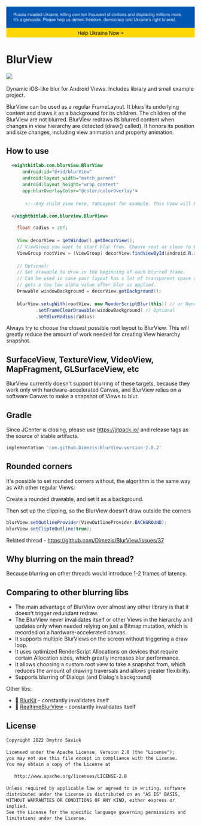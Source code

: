[![Stand With Ukraine](https://raw.githubusercontent.com/vshymanskyy/StandWithUkraine/main/banner2-direct.svg)](https://vshymanskyy.github.io/StandWithUkraine)

# BlurView

<a href="url"><img src="https://user-images.githubusercontent.com/1433500/174389657-f52837db-005b-4a68-b9c6-ce196fa03395.jpg" width="432" ></a>

Dynamic iOS-like blur for Android Views. Includes library and small example project.

BlurView can be used as a regular FrameLayout. It blurs its underlying content and draws it as a
background for its children. The children of the BlurView are not blurred. BlurView redraws its
blurred content when changes in view hierarchy are detected (draw() called). It honors its position
and size changes, including view animation and property animation.

## How to use
```XML
  <eightbitlab.com.blurview.BlurView
      android:id="@+id/blurView"
      android:layout_width="match_parent"
      android:layout_height="wrap_content"
      app:blurOverlayColor="@color/colorOverlay">

       <!--Any child View here, TabLayout for example. This View will NOT be blurred -->

  </eightbitlab.com.blurview.BlurView>
```

```Java
    float radius = 20f;

    View decorView = getWindow().getDecorView();
    // ViewGroup you want to start blur from. Choose root as close to BlurView in hierarchy as possible.
    ViewGroup rootView = (ViewGroup) decorView.findViewById(android.R.id.content);
    
    // Optional:
    // Set drawable to draw in the beginning of each blurred frame.
    // Can be used in case your layout has a lot of transparent space and your content
    // gets a too low alpha value after blur is applied.
    Drawable windowBackground = decorView.getBackground();

    blurView.setupWith(rootView, new RenderScriptBlur(this)) // or RenderEffectBlur
           .setFrameClearDrawable(windowBackground) // Optional
           .setBlurRadius(radius)
```

Always try to choose the closest possible root layout to BlurView. This will greatly reduce the amount of work needed for creating View hierarchy snapshot.

## SurfaceView, TextureView, VideoView, MapFragment, GLSurfaceView, etc
BlurView currently doesn't support blurring of these targets, because they work only with hardware-accelerated Canvas, and BlurView relies on a software Canvas to make a snapshot of Views to blur.

## Gradle

Since JCenter is closing, please use https://jitpack.io/ and release tags as the source of stable
artifacts.
```Groovy
implementation 'com.github.Dimezis:BlurView:version-2.0.2'
```

## Rounded corners
It's possible to set rounded corners without, the algorithm is the same way as with other regular Views:

Create a rounded drawable, and set it as a background.

Then set up the clipping, so the BlurView doesn't draw outside the corners 
```Java
blurView.setOutlineProvider(ViewOutlineProvider.BACKGROUND);
blurView.setClipToOutline(true);
```
Related thread - https://github.com/Dimezis/BlurView/issues/37

## Why blurring on the main thread?
Because blurring on other threads would introduce 1-2 frames of latency.

## Comparing to other blurring libs
- The main advantage of BlurView over almost any other library is that it doesn't trigger redundant redraw.
- The BlurView never invalidates itself or other Views in the hierarchy and updates only when needed relying on just a Bitmap mutation, which is recorded on a hardware-accelerated canvas.
- It supports multiple BlurViews on the screen without triggering a draw loop.
- It uses optimized RenderScript Allocations on devices that require certain Allocation sizes, which greatly increases blur performance.
- It allows choosing a custom root view to take a snapshot from, which reduces the amount of drawing traversals and allows greater flexibility.
- Supports blurring of Dialogs (and Dialog's background)

Other libs:
- 🛑 [BlurKit](https://github.com/CameraKit/blurkit-android) - constantly invalidates itself
- 🛑 [RealtimeBlurView](https://github.com/mmin18/RealtimeBlurView) - constantly invalidates itself

License
-------

    Copyright 2022 Dmytro Saviuk

    Licensed under the Apache License, Version 2.0 (the "License");
    you may not use this file except in compliance with the License.
    You may obtain a copy of the License at

       http://www.apache.org/licenses/LICENSE-2.0

    Unless required by applicable law or agreed to in writing, software
    distributed under the License is distributed on an "AS IS" BASIS,
    WITHOUT WARRANTIES OR CONDITIONS OF ANY KIND, either express or implied.
    See the License for the specific language governing permissions and
    limitations under the License.
